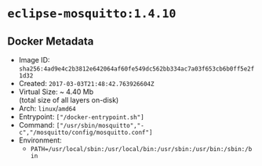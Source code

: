 # `eclipse-mosquitto:1.4.10`

## Docker Metadata

- Image ID: `sha256:4ad9e4c2b3812e642064af60fe549dc562bb334ac7a03f653cb6b0ff5e2f1d32`
- Created: `2017-03-03T21:48:42.763926604Z`
- Virtual Size: ~ 4.40 Mb  
  (total size of all layers on-disk)
- Arch: `linux`/`amd64`
- Entrypoint: `["/docker-entrypoint.sh"]`
- Command: `["/usr/sbin/mosquitto","-c","/mosquitto/config/mosquitto.conf"]`
- Environment:
  - `PATH=/usr/local/sbin:/usr/local/bin:/usr/sbin:/usr/bin:/sbin:/bin`
